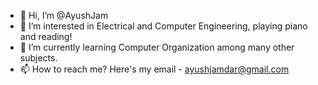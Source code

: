 - 👋 Hi, I’m @AyushJam
- 👀 I’m interested in Electrical and Computer Engineering, playing piano and reading! 
- 🌱 I’m currently learning Computer Organization among many other subjects.
- 📫 How to reach me? Here's my email - ayushjamdar@gmail.com

<!---
AyushJam/AyushJam is a ✨ special ✨ repository because its `README.md` (this file) appears on your GitHub profile.
You can click the Preview link to take a look at your changes.
--->
